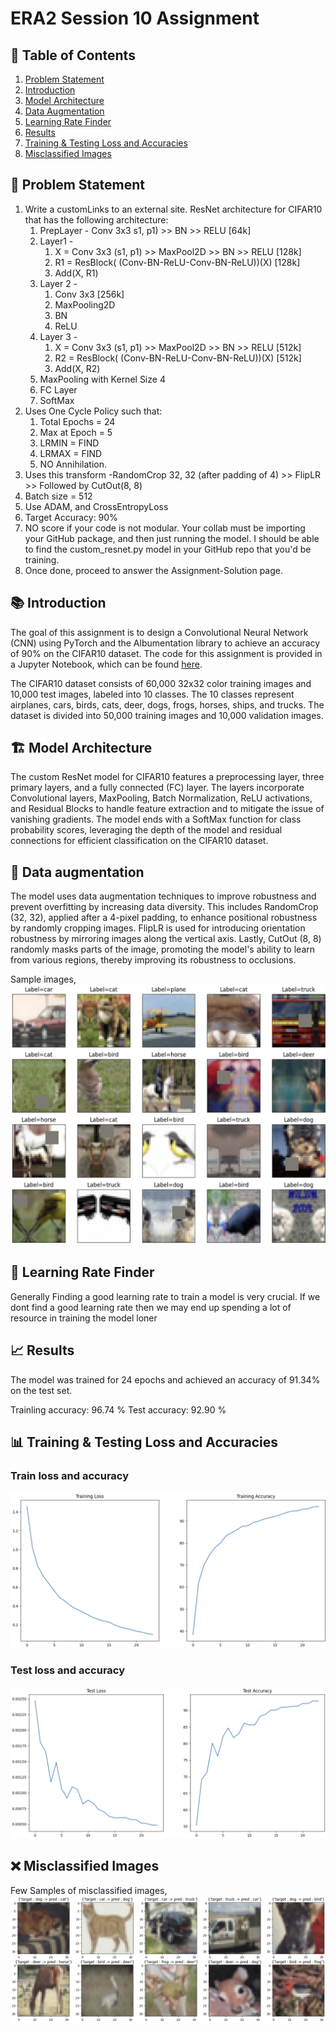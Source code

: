 # ERA2 Session 10 Assignment

## 📌 Table of Contents

1. [Problem Statement](#problem-statement)
2. [Introduction](#introduction)
3. [Model Architecture](#model-architecture)
4. [Data Augmentation](#data-augmentation)
5. [Learning Rate Finder](#lr-finder)
6. [Results](#results)
7. [Training & Testing Loss and Accuracies](#training-testing-loss-and-accuracies)
8. [Misclassified Images](#misclassified-images)

## 🎯 Problem Statement

1. Write a customLinks to an external site. ResNet architecture for CIFAR10 that has the following architecture:  
    1. PrepLayer - Conv 3x3 s1, p1) >> BN >> RELU [64k]  
    2. Layer1 -  
        1. X = Conv 3x3 (s1, p1) >> MaxPool2D >> BN >> RELU [128k]  
        2. R1 = ResBlock( (Conv-BN-ReLU-Conv-BN-ReLU))(X) [128k]  
        3. Add(X, R1)  
    3. Layer 2 -  
        1. Conv 3x3 [256k]  
        2. MaxPooling2D  
        3. BN  
        4. ReLU  
    4. Layer 3 -  
        1. X = Conv 3x3 (s1, p1) >> MaxPool2D >> BN >> RELU [512k]  
        2. R2 = ResBlock( (Conv-BN-ReLU-Conv-BN-ReLU))(X) [512k]  
        3. Add(X, R2)  
    5. MaxPooling with Kernel Size 4  
    6. FC Layer  
    7. SoftMax 
2. Uses One Cycle Policy such that:  
    1. Total Epochs = 24  
    2. Max at Epoch = 5  
    3. LRMIN = FIND  
    4. LRMAX = FIND  
    5. NO Annihilation. 
3. Uses this transform -RandomCrop 32, 32 (after padding of 4) >> FlipLR >> Followed by CutOut(8, 8)  
4. Batch size = 512  
5. Use ADAM, and CrossEntropyLoss  
6. Target Accuracy: 90%  
7. NO score if your code is not modular. Your collab must be importing your GitHub package, and then just running the model. I should be able to find the custom_resnet.py model in your GitHub repo that you'd be training.  
8. Once done, proceed to answer the Assignment-Solution page.  

## 📚 Introduction

The goal of this assignment is to design a Convolutional Neural Network (CNN) using PyTorch and the Albumentation library to achieve an accuracy of 90% on the CIFAR10 dataset. The code for this assignment is provided in a Jupyter Notebook, which can be found [here](./ERAV2_S10_CIFAR10_Resnet.ipynb).

The CIFAR10 dataset consists of 60,000 32x32 color training images and 10,000 test images, labeled into 10 classes. The 10 classes represent airplanes, cars, birds, cats, deer, dogs, frogs, horses, ships, and trucks. The dataset is divided into 50,000 training images and 10,000 validation images.

## 🏗 Model Architecture

The custom ResNet model for CIFAR10 features a preprocessing layer, three primary layers, and a fully connected (FC) layer. The layers incorporate Convolutional layers, MaxPooling, Batch Normalization, ReLU activations, and Residual Blocks to handle feature extraction and to mitigate the issue of vanishing gradients. The model ends with a SoftMax function for class probability scores, leveraging the depth of the model and residual connections for efficient classification on the CIFAR10 dataset.


## 🎨 Data augmentation 
The model uses data augmentation techniques to improve robustness and prevent overfitting by increasing data diversity. This includes RandomCrop (32, 32), applied after a 4-pixel padding, to enhance positional robustness by randomly cropping images. FlipLR is used for introducing orientation robustness by mirroring images along the vertical axis. Lastly, CutOut (8, 8) randomly masks parts of the image, promoting the model's ability to learn from various regions, thereby improving its robustness to occlusions.

Sample images,  
![augmentation](./images/data_loader_preview.png)

## 🚀 Learning Rate Finder
Generally Finding a good learning rate to train a model is very crucial. If we dont find a good learning rate then we may end up spending a lot of resource in training the model loner


## 📈 Results

The model was trained for 24 epochs and achieved an accuracy of 91.34% on the test set. 

Trainling accuracy: 96.74 %
Test accuracy: 92.90 %

## 📊 Training & Testing Loss and Accuracies

### Train loss and accuracy
![train_loss_accuracy](./images/train_loss_accuracy.png)
### Test loss and accuracy
![test_loss_accuracy](./images/test_loss_accuracy.png)

## ❌ Misclassified Images

Few Samples of misclassified images,  
![misclassified](./images/misclassified_images.png)
